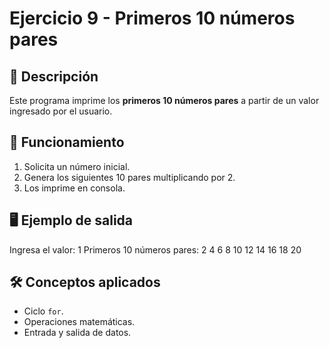 # Ejercicio 9 - Primeros 10 números pares

## 📌 Descripción
Este programa imprime los **primeros 10 números pares** a partir de un valor ingresado por el usuario.

## 🚀 Funcionamiento
1. Solicita un número inicial.
2. Genera los siguientes 10 pares multiplicando por 2.
3. Los imprime en consola.

## 🖥️ Ejemplo de salida
Ingresa el valor: 1
Primeros 10 números pares:
2
4
6
8
10
12
14
16
18
20

## 🛠️ Conceptos aplicados
- Ciclo `for`.
- Operaciones matemáticas.
- Entrada y salida de datos.

